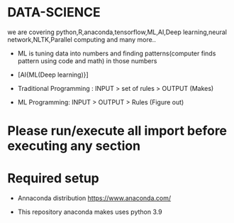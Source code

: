 # DATA-SCIENCE
we are covering python,R,anaconda,tensorflow,ML,AI,Deep learning,neural network,NLTK,Parallel computing and many more..
* ML is tuning data into numbers and finding patterns(computer finds pattern
  using code and math) in those numbers
* [AI{ML(Deep learning)}]

* Traditional Programming : INPUT > set of rules > OUTPUT (Makes)
* ML Programming: INPUT > OUTPUT > Rules (Figure out)

# Please run/execute all import before executing any section
# Required setup
  
   * Annaconda distribution
      https://www.anaconda.com/
      
   * This repository anaconda makes uses python 3.9
